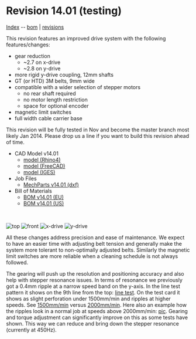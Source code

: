 Revision 14.01 (testing)
=======================

[Index](index.md) -- [bom](bom.md) | [revisions](revisions.md)

This revision features an improved drive system with the following features/changes:

  - gear reduction
    - ~2.7 on x-drive
    - ~2.8 on y-drive
  - more rigid y-drive coupling, 12mm shafts
  - GT (or HTD) 3M belts, 9mm wide
  - compatible with a wider selection of stepper motors
    - no rear shaft required
    - no motor length restriction
    - space for optional encoder
  - magnetic limit switches
  - full width cable carrier base

This revision will be fully tested in Nov and become the master branch most likely Jan 2014. Please drop us a line if you want to build this revision ahead of time.

 - CAD Model v14.01
   - [model (Rhino4)](http://file.lasersaur.com/model/model-lasersaur-v14.01.3dm)
   - [model (FreeCAD)](http://file.lasersaur.com/model/model-lasersaur-v14.01.FCStd)
   - [model (IGES)](http://file.lasersaur.com/model/model-lasersaur-v14.01-iges.zip)
 - Job Files
   - [MechParts v14.01 (dxf)](http://file.lasersaur.com/job-files/MechParts-v14.01.dxf)
 - Bill of Materials 
   - [BOM v14.01 (EU)](http://labs.nortd.com/lasersaur/bom-1401-subsystems-eur)
   - [BOM v14.01 (US)](http://labs.nortd.com/lasersaur/bom-1401-subsystems-usd)

<br>

![top](http://farm4.staticflickr.com/3817/10155720676_31429845b9_b.jpg)
![front](http://farm4.staticflickr.com/3746/10155632635_1b3c04c3b9_b.jpg)
![x-drive](http://farm8.staticflickr.com/7343/10155548564_ffdeb0deca_b.jpg)
![y-drive](http://farm8.staticflickr.com/7401/10155631215_44c762519e_z.jpg)

All these changes address precision and ease of maintenance. We expect to have an easier time with adjusting belt tension and generally make the system more tolerant to non-optimally adjusted belts. Similarly the magnetic limit switches are more reliable when a cleaning schedule is not always followed.

The gearing will push up the resolution and positioning accuracy and also help with stepper resonance issues. In terms of resonance we previously got a 0.4mm ripple at a narrow speed band on the y-axis. In the line test pattern it shows on the 9th line from the top: [line test](http://www.flickr.com/photos/stfnix/8627632165/). On the test card it shows as slight perforation under 1500mm/min and ripples at higher speeds. See [1500mm/min](http://www.flickr.com/photos/stfnix/8627624247/) versus [2000mm/min](http://www.flickr.com/photos/stfnix/8600930123/). Here also an example how the ripples look in a normal job at speeds above 2000mm/min: [pic](http://www.flickr.com/photos/stfnix/8494039023/). Gearing and torque adjustment can significantly improve on this as some tests have shown. This way we can reduce and bring down the stepper resonance (currently at 450Hz).

  
